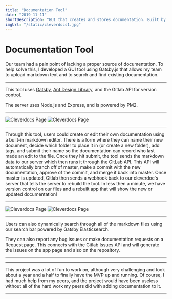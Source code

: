 ```yaml
---
title: "Documentation Tool"
date: "2019-11-11"
shortDescription: "GUI that creates and stores documentation. Built by Gatsby.js and connects to the Gitlab API"
imgUrl: "/static/cleverdocs1.jpg"
---
```


# Documentation Tool

Our team had a pain point of lacking a proper source of documentation. To help solve this, I developed a GUI tool using Gatsby.js that allows my team to upload markdown text and to search and find existing documentation.

---

This tool uses [Gatsby](https://www.gatsbyjs.com), [Ant Design Library](https://ant.design/docs/react/introduce), and the Gitlab API for version control.

The server uses Node.js and Express, and is powered by PM2.

---

![Cleverdocs Page](/static/cleverdocs1.jpg)
![Cleverdocs Page](/static/cleverdocs2.JPG)

---

Through this tool, users could create or edit their own documentation using a built-in markdown editor. There is a form where they can name their new document, decide which folder to place it in (or create a new folder), add tags, and submit their name so the documentation can record who last made an edit to the file. Once they hit submit, the tool sends the markdown data to our server which then runs it through the GitLab API. This API will automatically branch off of master, make a commit with the new documentation, approve of the commit, and merge it back into master. Once master is updated, Gitlab then sends a webhook back to our cleverdoc's server that tells the server to rebuild the tool. In less then a minute, we have version control on our files and a rebuilt app that will show the new or updated documentation!

---

![Cleverdocs Page](/static/cleverdocs3.jpg)
![Cleverdocs Page](/static/cleverdocs4.JPG)

---

Users can also dynamically search through all of the markdown files using our search bar powered by Gatsby Elasticsearch.

They can also report any bug issues or make documentation requests on a Request page. This connects with the Gitlab Issues API and will generate the issues on the app page and also on the repository.

---

---

This project was a lot of fun to work on, although very challenging and took about a year and a half to finally have the MVP up and running. Of course, I had much help from my peers, and the project would have been useless without all of the hard work my peers did with adding documentation to it.

---

